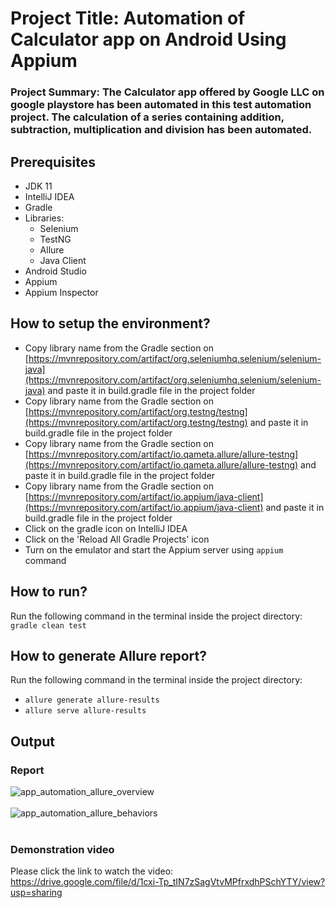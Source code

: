 # Project Title: Automation of Calculator app on Android Using Appium

### Project Summary: The Calculator app offered by Google LLC on google playstore has been automated in this test automation project. The calculation of a series containing addition, subtraction, multiplication and division has been automated. 

## Prerequisites  
* JDK 11
* IntelliJ IDEA
* Gradle
* Libraries:
  * Selenium
  * TestNG
  * Allure
  * Java Client
* Android Studio  
* Appium
* Appium Inspector

## How to setup the environment?  
* Copy library name from the Gradle section on [https://mvnrepository.com/artifact/org.seleniumhq.selenium/selenium-java](https://mvnrepository.com/artifact/org.seleniumhq.selenium/selenium-java) and paste it in build.gradle file in the project folder
* Copy library name from the Gradle section on [https://mvnrepository.com/artifact/org.testng/testng](https://mvnrepository.com/artifact/org.testng/testng) and paste it in build.gradle file in the project folder
* Copy library name from the Gradle section on [https://mvnrepository.com/artifact/io.qameta.allure/allure-testng](https://mvnrepository.com/artifact/io.qameta.allure/allure-testng) and paste it in build.gradle file in the project folder
* Copy library name from the Gradle section on [https://mvnrepository.com/artifact/io.appium/java-client](https://mvnrepository.com/artifact/io.appium/java-client) and paste it in build.gradle file in the project folder
* Click on the gradle icon on IntelliJ IDEA
* Click on the 'Reload All Gradle Projects' icon
* Turn on the emulator and start the Appium server using `appium` command

## How to run?  
Run the following command in the terminal inside the project directory:  
`gradle clean test`

## How to generate Allure report?  
Run the following command in the terminal inside the project directory:  
* `allure generate allure-results`  
* `allure serve allure-results`

## Output  
### Report 
 ![app_automation_allure_overview](https://github.com/user-attachments/assets/f397a5e7-1eed-42fb-9ffe-563b106067ef)
<br>
<br>
![app_automation_allure_behaviors](https://github.com/user-attachments/assets/0852f641-0967-462c-bb11-a04659b4d1b5)
<br>
<br>  
### Demonstration video
Please click the link to watch the video:  
https://drive.google.com/file/d/1cxi-Tp_tIN7zSagVtvMPfrxdhPSchYTY/view?usp=sharing
